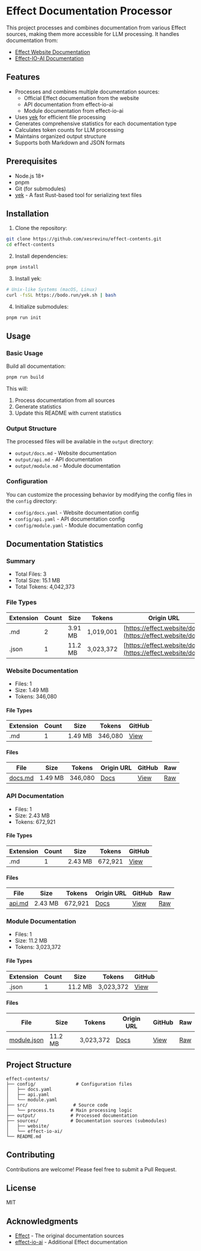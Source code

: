 # Effect Documentation Processor

This project processes and combines documentation from various Effect sources, making them more accessible for LLM processing. It handles documentation from:

- [Effect Website Documentation](https://github.com/Effect-TS/website)
- [Effect-IO-AI Documentation](https://github.com/tim-smart/effect-io-ai)

## Features

- Processes and combines multiple documentation sources:
  - Official Effect documentation from the website
  - API documentation from effect-io-ai
  - Module documentation from effect-io-ai
- Uses [yek](https://github.com/bodo-run/yek) for efficient file processing
- Generates comprehensive statistics for each documentation type
- Calculates token counts for LLM processing
- Maintains organized output structure
- Supports both Markdown and JSON formats

## Prerequisites

- Node.js 18+
- pnpm
- Git (for submodules)
- [yek](https://github.com/bodo-run/yek) - A fast Rust-based tool for serializing text files

## Installation

1. Clone the repository:
```bash
git clone https://github.com/xesrevinu/effect-contents.git
cd effect-contents
```

2. Install dependencies:
```bash
pnpm install
```

3. Install yek:
```bash
# Unix-like Systems (macOS, Linux)
curl -fsSL https://bodo.run/yek.sh | bash
```

4. Initialize submodules:
```bash
pnpm run init
```

## Usage

### Basic Usage

Build all documentation:
```bash
pnpm run build
```

This will:
1. Process documentation from all sources
2. Generate statistics
3. Update this README with current statistics

### Output Structure

The processed files will be available in the `output` directory:
- `output/docs.md` - Website documentation
- `output/api.md` - API documentation
- `output/module.md` - Module documentation

### Configuration

You can customize the processing behavior by modifying the config files in the `config` directory:
- `config/docs.yaml` - Website documentation config
- `config/api.yaml` - API documentation config
- `config/module.yaml` - Module documentation config

<!-- STATS_START -->
## Documentation Statistics

### Summary

- Total Files: 3
- Total Size: 15.1 MB
- Total Tokens: 4,042,373

### File Types

| Extension | Count | Size | Tokens | Origin URL | GitHub |
|-----------|-------|------|--------|------------|--------|
| .md | 2 | 3.91 MB | 1,019,001 | [https://effect.website/docs](https://effect.website/docs) | [View](https://github.com/xesrevinu/effect-contents/blob/main/output/docs.md) |
| .json | 1 | 11.2 MB | 3,023,372 | [https://effect.website/docs](https://effect.website/docs) | [View](https://github.com/xesrevinu/effect-contents/blob/main/output/docs.json) |

### Website Documentation

- Files: 1
- Size: 1.49 MB
- Tokens: 346,080

#### File Types

| Extension | Count | Size | Tokens | GitHub |
|-----------|-------|------|--------|--------|
| .md | 1 | 1.49 MB | 346,080 | [View](https://github.com/xesrevinu/effect-contents/blob/main/output/docs.md) |

#### Files

| File | Size | Tokens | Origin URL | GitHub | Raw |
|------|------|--------|------------|--------|-----|
| [docs.md](https://github.com/xesrevinu/effect-contents/blob/main/output/docs.md) | 1.49 MB | 346,080 | [Docs](https://effect.website/docs) | [View](https://github.com/xesrevinu/effect-contents/blob/main/output/docs.md) | [Raw](https://raw.githubusercontent.com/xesrevinu/effect-contents/main/output/docs.md) |

### API Documentation

- Files: 1
- Size: 2.43 MB
- Tokens: 672,921

#### File Types

| Extension | Count | Size | Tokens | GitHub |
|-----------|-------|------|--------|--------|
| .md | 1 | 2.43 MB | 672,921 | [View](https://github.com/xesrevinu/effect-contents/blob/main/output/api.md) |

#### Files

| File | Size | Tokens | Origin URL | GitHub | Raw |
|------|------|--------|------------|--------|-----|
| [api.md](https://github.com/xesrevinu/effect-contents/blob/main/output/api.md) | 2.43 MB | 672,921 | [Docs](https://effect.website) | [View](https://github.com/xesrevinu/effect-contents/blob/main/output/api.md) | [Raw](https://raw.githubusercontent.com/xesrevinu/effect-contents/main/output/api.md) |

### Module Documentation

- Files: 1
- Size: 11.2 MB
- Tokens: 3,023,372

#### File Types

| Extension | Count | Size | Tokens | GitHub |
|-----------|-------|------|--------|--------|
| .json | 1 | 11.2 MB | 3,023,372 | [View](https://github.com/xesrevinu/effect-contents/blob/main/output/module.json) |

#### Files

| File | Size | Tokens | Origin URL | GitHub | Raw |
|------|------|--------|------------|--------|-----|
| [module.json](https://github.com/xesrevinu/effect-contents/blob/main/output/module.json) | 11.2 MB | 3,023,372 | [Docs](https://effect.website) | [View](https://github.com/xesrevinu/effect-contents/blob/main/output/module.json) | [Raw](https://raw.githubusercontent.com/xesrevinu/effect-contents/main/output/module.json) |


<!-- STATS_END -->

## Project Structure

```
effect-contents/
├── config/               # Configuration files
│   ├── docs.yaml
│   ├── api.yaml
│   └── module.yaml
├── src/                 # Source code
│   └── process.ts      # Main processing logic
├── output/             # Processed documentation
├── sources/            # Documentation sources (submodules)
│   ├── website/
│   └── effect-io-ai/
└── README.md
```

## Contributing

Contributions are welcome! Please feel free to submit a Pull Request.

## License

MIT

## Acknowledgments

- [Effect](https://github.com/Effect-TS) - The original documentation sources
- [effect-io-ai](https://github.com/tim-smart/effect-io-ai) - Additional Effect documentation
